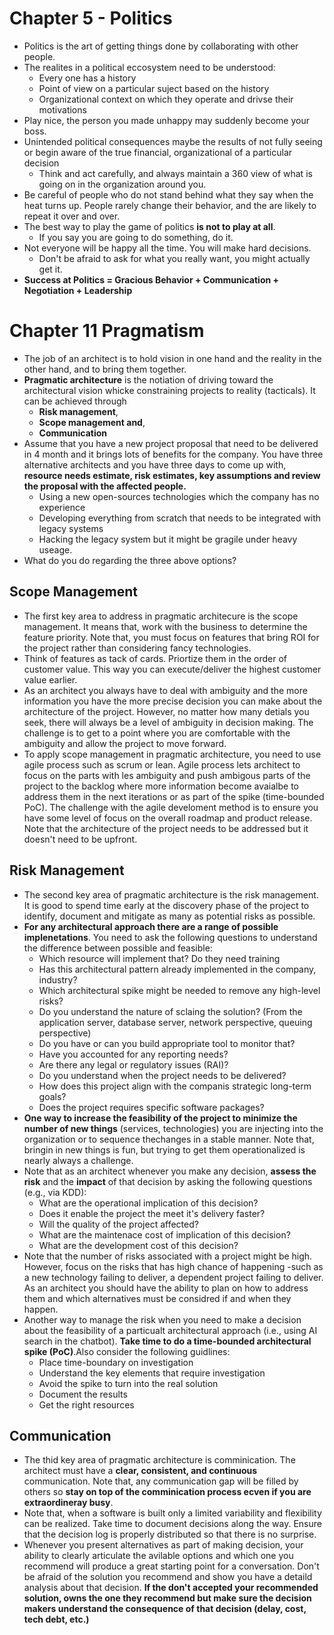 # Chapter 5 - Politics 

* Politics is the art of getting things done by collaborating with other people.
* The realites in a political eccosystem need to be understood:
  * Every one has a history
  * Point of view on a particular suject based on the history
  * Organizational context on which they operate and drivse their motivations
* Play nice, the person you made unhappy may suddenly become your boss. 
* Unintended political consequences maybe the results of not fully seeing or begin aware of the true financial, organizational of a particular decision
  * Think and act carefully, and always maintain a 360 view of what is going on in the organization around you.
* Be careful of people who do not stand behind what they say when the heat turns up. People rarely change their behavior, and the are likely to repeat it over and over.
* The best way to play the game of politics __is not to play at all__.
    * If you say you are going to do something, do it.
* Not everyone will be happy all the time. You will make hard decisions.
    * Don't be afraid to ask for what you really want, you might actually get it.
* __Success at Politics = Gracious Behavior + Communication + Negotiation + Leadership__

# Chapter 11 Pragmatism

* The job of an architect is to hold vision in one hand and the reality in the other hand, and to bring them together.
* __Pragmatic architecture__ is the notiation of driving toward the architectural vision whicke constraining projects to reality (tacticals). It can be achieved through
   * __Risk management__,
   * __Scope management and__,
   * __Communication__
* Assume that you have a new project proposal that need to be delivered in 4 month and it brings lots of benefits for the company. You have three alternative architects and you have three days to come up with, __resource needs estimate, risk estimates, key assumptions and review the proposal with the affected people.__
  * Using a new open-sources technologies which the company has no experience
  * Developing everything from scratch that needs to be integrated with legacy systems
  * Hacking the legacy system but it might be gragile under heavy useage.
* What do you do regarding the three above options?
## Scope Management
* The first key area to address in pragmatic architecure is the scope management. It means that, work with the business to determine the feature priority. Note that, you must focus on features that bring ROI for the project rather than considering fancy technologies.
* Think of features as tack of cards. Priortize them in the order of customer value. This way you can execute/deliver the highest customer value earlier.
* As an architect you always have to deal with ambiguity and the more information you have the more precise decision you can make about the architecture of the project. However, no matter how many detials you seek, there will always be a level of ambiguity in decision making. The challenge is to get to a point where you are comfortable with the ambiguity and allow the project to move forward.
* To apply scope management in pragmatic architecture, you need to use agile process such as scrum or lean. Agile process lets architect to focus on the parts with les ambiguity and push ambigous parts of the project to the backlog where more information become avaialbe to address them in the next iterations or as part of the spike (time-bounded PoC). The challenge with the agile develoment method is to ensure you have some level of focus on the overall roadmap and product release. Note that the architecture of the project needs to be addressed but it doesn't need to be upfront.
## Risk Management
* The second key area of pragmatic architecture is the risk management. It is good to spend time early at the discovery phase of the project to identify, document and mitigate as many as potential risks as possible.
* __For any architectural approach there are a range of possible implenetations__. You need to ask the following questions to understand the difference between possible and feasible:
  * Which resource will implement that? Do they need training
  * Has this architectural pattern already implemented in the company, industry?
  * Which architectural spike might be needed to remove any high-level risks?
  * Do you understand the nature of sclaing the solution? (From the application server, database server, network perspective, queuing perspective)
  * Do you have  or can you build appropriate tool to monitor that?
  * Have you accounted for any reporting needs?
  * Are there any legal or regulatory issues (RAI)?
  * Do you understand when the project needs to be delivered?
  * How does this project align with the companis strategic long-term goals?
  * Does the project requires specific software packages?
*  __One way to increase the feasibility of the project to minimize the number of new things__ (services, technologies) you are injecting into the organization or to sequence thechanges in a stable manner. Note that, bringin in new things is fun, but trying to get them operationalized is nearly always a challenge.
*  Note that as an architect whenever you make any decision, __assess the risk__ and the __impact__ of that decision by asking the following questions (e.g., via KDD):
   * What are the operational implication of this decision?
   * Does it enable the project the meet it's delivery faster?
   * Will the quality of the project affected?
   * What are the maintenace cost of implication of this decision?
   * What are the development cost of this decision?
* Note that the number of risks associated with a project might be high. However, focus on the risks that has high chance of happening -such as a new technology failing to deliver, a dependent project failing to deliver. As an architect you should have the ability to plan on how to address them and which alternatives must be considred if and when they happen.
* Another way to manage the risk when you need to make a decision about the feasibility of a particualt architectural approach (i.e., using AI search in the chatbot). __Take time to do a time-bounded architectural spike (PoC)__.Also consider the following guidlines:
  * Place time-boundary on investigation
  * Understand the key elements that require investigation
  * Avoid the spike to turn into the real solution
  * Document the results
  * Get the right resources
 ## Communication
 * The thid key area of pragmatic architecture is comminication. The architect must have a __clear, consistent, and continuous__ communication. Note that, any communication gap will be filled by others so __stay on top of the comminication process ecven if you are extraordineray busy__.
 * Note that, when a software is built only a limited variability and flexibility can be realized. Take time to document decisions along the way. Ensure that the decision log is properly distributed so that there is no surprise.
 * Whenever you present alternatives as part of making decision, your ability to clearly articulate the avilable options and which one you recommend will produce a great starting point for a conversation. Don't be afraid of the solution you recommend and show you have a detaild analysis about that decision. __If the don't accepted your recommended solution, owns the one they recommend but make sure the decision makers understand the consequence of that decision (delay, cost, tech debt, etc.)__

